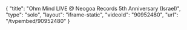 {
    "title": "Ohm Mind LIVE @ Neogoa Records 5th Anniversary (Israel)",
    "type": "solo",
    "layout": "iframe-static",
    "videoId": "90952480",
    "url": "\/tvpembed\/90952480"
}